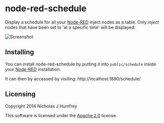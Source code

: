 node-red-schedule
=================
Display a schedule for all your [Node-RED] inject nodes as a table.
Only *inject* nodes that have been set to 'at a specific time' will be displayed.

![Screenshot](https://raw.githubusercontent.com/njh/node-red-schedule/master/screenshot1.png)

Installing
----------

You can install node-red-schedule by putting it into ```public/schedule``` inside your [Node-RED] installation.

It can then by accessed by visiting:
http://localhost:1880/schedule/


Licensing
---------

Copyright 2014 Nicholas J Humfrey

This software is licensed under the [Apache 2.0] license.



[Node-RED]:     http://www.nodered.org/
[Apache 2.0]:   http://www.apache.org/licenses/LICENSE-2.0
